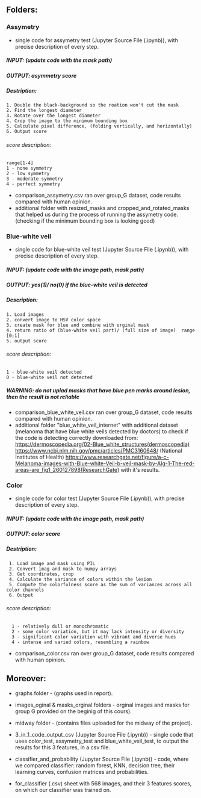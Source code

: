 ## Folders:

### Assymetry
- single code for assymetry test (Jupyter Source File (.ipynb)), with precise description of every step.
      
##### INPUT: (update code with the mask path)
##### OUTPUT: asymmetry score

##### Destription:

    1. Double the black-background so the roation won't cut the mask
    2. Find the longest diameter
    3. Rotate over the longest diameter
    4. Crop the image to the minimum bounding box
    5. Calculate pixel difference, (folding vertically, and horizontally)
    6. Output score

###### score description:
    range[1-4]   
    1 - none symmetry     
    2 - low symmetry      
    3 - moderate symmetry     
    4 - perfect symmetry       

- comparison_assymetry.csv ran over group_G dataset, code results compared with 
      human opinion.
- additional folder with resized_masks and cropped_and_rotated_masks that helped us
      during the process of running the assymetry code. (checking if the minimum bounding
      box is looking good)
  
  
### Blue-white veil 
- single code for blue-white veil test (Jupyter Source File (.ipynb)), with precise description of every step.

##### INPUT: (update code with the image path, mask path)
##### OUTPUT: yes(1)/ no(0) if the blue-white veil is detected

##### Description:

    1. Load images
    2. convert image to HSV color space
    3. create mask for blue and combine with orginal mask
    4. return ratio of (blue-white veil part)/ (full size of image)  range [0;1]
    5. output score
    
###### score description:
     
    1 - blue-white veil detected    
    0 - blue-white veil not detected      
    

##### WARNING: do not uplad masks that have blue pen marks around lesion, then the result is not reliable

- comparison_blue_white_veil.csv ran over group_G dataset, code results compared with 
      human opinion.
- additional folder "blue_white_veil_internet" with additional dataset (melanoma that
      have blue white veils detected by doctors) to check if the code is detecting
      correctly downloaded from: https://dermoscopedia.org/02-Blue_white_structures(dermoscopedia)
       https://www.ncbi.nlm.nih.gov/pmc/articles/PMC3160648/ (National Institutes of Health)
       https://www.researchgate.net/figure/a-c-Melanoma-images-with-Blue-white-Veil-b-veil-mask-by-Alg-1-The-red-areas-are_fig1_260127898(ResearchGate)
      with it's results.
      
### Color
- single code for color test (Jupyter Source File (.ipynb)), with precise description of every step.
  
##### INPUT: (update code with the image path, mask path)
##### OUTPUT: color score

##### Destription:

     1. Load image and mask using PIL
     2. Convert imag and mask to numpy arrays 
     3. Get coordinates, crop
     4. Calculate the variance of colors within the lesion
     5. Compute the colorfulness score as the sum of variances across all color channels
     6. Output
###### score description:

      1 - relatively dull or monochromatic 
      2 - some color variation, but it may lack intensity or diversity   
      3 - significant color variation with vibrant and diverse hues   
      4 - intense and varied colors, resembling a rainbow
      
- comparison_color.csv ran over group_G dataset, code results compared with 
      human opinion.
  
 ## Moreover:     
- graphs folder - (graphs used in report).

- images_oginal & masks_orginal folders - orginal images and masks for group G provided on the
  beginig of this cours).
    
- midway folder - (contains files uploaded for the midway of the project).


- 3_in_1_code_output_csv (Jupyter Source File (.ipynb)) - single code that uses color_test, assymetry_test and blue_white_veil_test, to output the results for this 3 features,
  in a csv file.
  
- classifier_and_probability (Jupyter Source File (.ipynb)) - code, where we compared classifier: random forest,  KNN, decision tree, their learning curves, confusion matrices and probabilities.

- for_classifier (.csv) sheet with 568 images, and their 3 features scores, on which our classifier was trained on.
 


 
